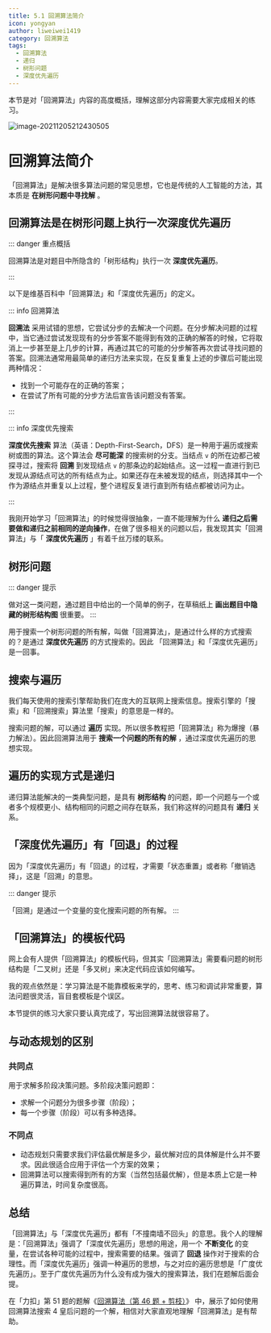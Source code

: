 ```yaml
---
title: 5.1 回溯算法简介
icon: yongyan
author: liweiwei1419
category: 回溯算法
tags:
  - 回溯算法
  - 递归
  - 树形问题
  - 深度优先遍历
---
```


本节是对「回溯算法」内容的高度概括，理解这部分内容需要大家完成相关的练习。

![image-20211205212430505](https://tva1.sinaimg.cn/large/008i3skNgy1gx39y88xh8j31gs0oi43s.jpg)

# 回溯算法简介

「回溯算法」是解决很多算法问题的常见思想，它也是传统的人工智能的方法，其本质是 **在树形问题中寻找解** 。

## 回溯算法是在树形问题上执行一次深度优先遍历

::: danger 重点概括

回溯算法是对题目中所隐含的「树形结构」执行一次 **深度优先遍历**。

:::

以下是维基百科中「回溯算法」和「深度优先遍历」的定义。

::: info 回溯算法

**回溯法** 采用试错的思想，它尝试分步的去解决一个问题。在分步解决问题的过程中，当它通过尝试发现现有的分步答案不能得到有效的正确的解答的时候，它将取消上一步甚至是上几步的计算，再通过其它的可能的分步解答再次尝试寻找问题的答案。回溯法通常用最简单的递归方法来实现，在反复重复上述的步骤后可能出现两种情况：

- 找到一个可能存在的正确的答案；
- 在尝试了所有可能的分步方法后宣告该问题没有答案。

:::

::: info 深度优先搜索

**深度优先搜索** 算法（英语：Depth-First-Search，DFS）是一种用于遍历或搜索树或图的算法。这个算法会 **尽可能深** 的搜索树的分支。当结点 `v` 的所在边都己被探寻过，搜索将 **回溯** 到发现结点 `v` 的那条边的起始结点。这一过程一直进行到已发现从源结点可达的所有结点为止。如果还存在未被发现的结点，则选择其中一个作为源结点并重复以上过程，整个进程反复进行直到所有结点都被访问为止。

:::

我刚开始学习「回溯算法」的时候觉得很抽象，一直不能理解为什么 **递归之后需要做和递归之前相同的逆向操作**，在做了很多相关的问题以后，我发现其实「回溯算法」与「 **深度优先遍历** 」有着千丝万缕的联系。

## 树形问题

::: danger 提示

做对这一类问题，通过题目中给出的一个简单的例子，在草稿纸上 **画出题目中隐藏的树形结构图** 很重要。
:::

用于搜索一个树形问题的所有解，叫做「回溯算法」，是通过什么样的方式搜索的？是通过 **深度优先遍历** 的方式搜索的。因此 「回溯算法」和「深度优先遍历」是一回事。

## 搜索与遍历

我们每天使用的搜索引擎帮助我们在庞大的互联网上搜索信息。搜索引擎的「搜索」和「回溯搜索」算法里「搜索」的意思是一样的。

搜索问题的解，可以通过 **遍历** 实现。所以很多教程把「回溯算法」称为爆搜（暴力解法）。因此回溯算法用于 **搜索一个问题的所有的解** ，通过深度优先遍历的思想实现。

## 遍历的实现方式是递归

递归算法能解决的一类典型问题，是具有 **树形结构** 的问题，即一个问题与一个或者多个规模更小、结构相同的问题之间存在联系，我们称这样的问题具有 **递归** 关系。

## 「深度优先遍历」有「回退」的过程

因为「深度优先遍历」有「回退」的过程，才需要「状态重置」或者称「撤销选择」，这是「回溯」的意思。

::: danger 提示

「回溯」是通过一个变量的变化搜索问题的所有解。
:::

## 「回溯算法」的模板代码

网上会有人提供「回溯算法」的模板代码，但其实「回溯算法」需要看问题的树形结构是「二叉树」还是「多叉树」来决定代码应该如何编写。

我的观点依然是：学习算法是不能靠模板来学的，思考、练习和调试非常重要，算法问题很灵活，盲目套模板是个误区。

本节提供的练习大家只要认真完成了，写出回溯算法就很容易了。

## 与动态规划的区别

### 共同点

用于求解多阶段决策问题。多阶段决策问题即：

- 求解一个问题分为很多步骤（阶段）；
- 每一个步骤（阶段）可以有多种选择。

### 不同点

- 动态规划只需要求我们评估最优解是多少，最优解对应的具体解是什么并不要求。因此很适合应用于评估一个方案的效果；
- 回溯算法可以搜索得到所有的方案（当然包括最优解），但是本质上它是一种遍历算法，时间复杂度很高。

## 总结

「回溯算法」与「深度优先遍历」都有「不撞南墙不回头」的意思。我个人的理解是：「回溯算法」强调了「深度优先遍历」思想的用途，用一个 **不断变化** 的变量，在尝试各种可能的过程中，搜索需要的结果。强调了 **回退** 操作对于搜索的合理性。而「深度优先遍历」强调一种遍历的思想，与之对应的遍历思想是「广度优先遍历」。至于广度优先遍历为什么没有成为强大的搜索算法，我们在题解后面会提。

在「力扣」第 51 题的题解《[回溯算法（第 46 题 + 剪枝）](https://leetcode-cn.com/problems/n-queens/solution/gen-ju-di-46-ti-quan-pai-lie-de-hui-su-suan-fa-si-/)》 中，展示了如何使用回溯算法搜索 $4$ 皇后问题的一个解，相信对大家直观地理解「回溯算法」是有帮助。

